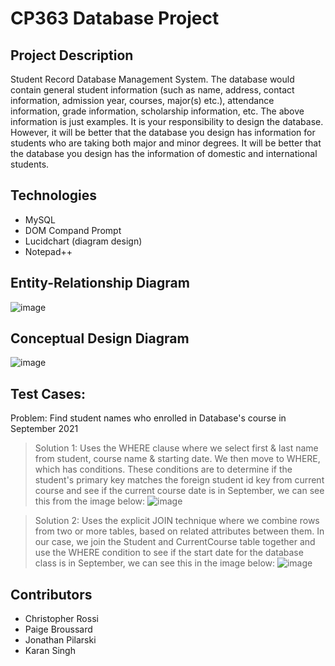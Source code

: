 # CP363 Database Project

## Project Description
Student Record Database Management System. The database  would  contain  general  student  information  (such  as  name,  address, contact information, admission year, courses, major(s) etc.), attendance information, grade information, scholarship information, etc. The above information is just examples. It is your responsibility to design the database. However, it will be better that the database you design has information for students who are taking both major and minor degrees. It will be better that the database you design has the information of domestic and international students. 

## Technologies
* MySQL
* DOM Compand Prompt 
* Lucidchart (diagram design)
* Notepad++

## Entity-Relationship Diagram
![image](https://user-images.githubusercontent.com/61894684/158472874-5e1d8829-fa05-4578-9ce0-5a12f36960bc.png)

## Conceptual Design Diagram
![image](https://user-images.githubusercontent.com/61894684/158473031-41f9e904-a4bd-49fb-8a01-847d088b7ed1.png)

## Test Cases:
Problem: Find student names who enrolled in Database's course in September 2021

> Solution 1:
> Uses the WHERE clause where we select first & last name from student, course name & starting date. We then move to WHERE, which has conditions. These conditions are to determine if the student's primary key matches the foreign student id key from current course and see if the current course date is in September, we can see this from the image below:
![image](https://user-images.githubusercontent.com/61894684/158473311-21c4d863-02a6-4fc2-a621-782d06c1b1f1.png)

> Solution 2:
> Uses the explicit JOIN technique where we combine rows from two or more tables, based on related attributes between them. In our case, we join the Student and CurrentCourse table together and use the WHERE condition to see if the start date for the database class is in September, we can see this in the image below:
![image](https://user-images.githubusercontent.com/61894684/158473469-00de6068-b526-4ad7-ae8f-64c0f67847d8.png)




## Contributors 
* Christopher Rossi
* Paige Broussard
* Jonathan Pilarski
* Karan Singh
